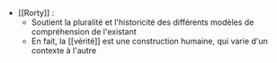 - [[Rorty]] : 
	- Soutient la pluralité et l'historicité des différents modèles de compréhension de l'existant
    - En fait, la [[vérité]] est une construction humaine, qui varie d'un contexte à l'autre